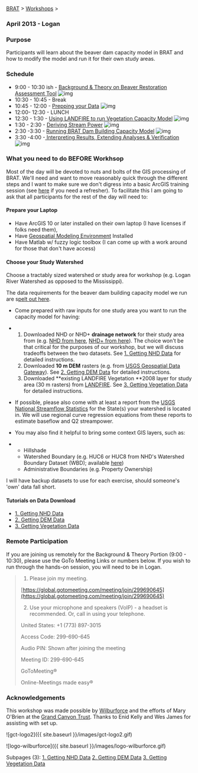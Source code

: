 [BRAT](http://brat.joewheaton.org/home)‎ > ‎[Workshops](http://brat.joewheaton.org/home/workshops)‎ > ‎

### April 2013 - Logan

### Purpose

Participants will learn about the beaver dam capacity model in BRAT and how to modify the model and run it for their own study areas. 

### Schedule

- 9:00 - 10:30 ish - [Background & Theory on Beaver ](http://brat.joewheaton.org/home/workshops/goog_634673309)[Restoration](http://brat.joewheaton.org/home/workshops/goog_634673309)[ Assessment Tool](http://etal.usu.edu/BRAT/Workshops/1-BRAT_Background.pdf)  ![img](http://brat.joewheaton.org/_/rsrc/1468872180390/home/workshops/april-2013---logan/pdfIcon.png)
- 10:30 - 10:45 - Break
- 10:45 - 12:00 - [Prepping your Data](http://etal.usu.edu/BRAT/Workshops/2-DataPrep.pdf)  ![img](http://brat.joewheaton.org/_/rsrc/1468872180390/home/workshops/april-2013---logan/pdfIcon.png)
- 12:00- 12:30 - LUNCH
- 12:30 - 1:30 - [Using LANDFIRE to run Vegetation Capacity Model](http://etal.usu.edu/BRAT/Workshops/3-VegCapacity.pdf)  ![img](http://brat.joewheaton.org/_/rsrc/1468872180390/home/workshops/april-2013---logan/pdfIcon.png)
- 1:30 - 2:30 - [Deriving Stream Power](http://etal.usu.edu/BRAT/Workshops/4-StreamPower.pdf)  ![img](http://brat.joewheaton.org/_/rsrc/1468872180390/home/workshops/april-2013---logan/pdfIcon.png)
- 2:30 -3:30 - [Running BRAT Dam Building Capacity Model](http://etal.usu.edu/BRAT/Workshops/5-RunningBRAT.pdf)  ![img](http://brat.joewheaton.org/_/rsrc/1468872180390/home/workshops/april-2013---logan/pdfIcon.png)
- 3:30 -4:00 -[ Interpreting Results, Extending Analyses & Verification](http://etal.usu.edu/BRAT/Workshops/6-InterpretingBRAT.pdf)  ![img](http://brat.joewheaton.org/_/rsrc/1468872180390/home/workshops/april-2013---logan/pdfIcon.png)



### What you need to do BEFORE Workhsop

Most of the day will be devoted to nuts and bolts of the GIS processing of BRAT. We'll need and want to move reasonably quick through the different steps and I want to make sure we don't digress into a basic ArcGIS training session (see [here](http://gis.joewheaton.org/assignments/labs/lab01) if you need a refresher). To facilitate this I am going to ask that all participants for the rest of the day will need to:

#### Prepare your Laptop

- Have ArcGIS 10 or later installed on their own laptop (I have licenses if folks need them), 
- Have [Geospatial Modeling Environment](http://www.spatialecology.com/gme/) Installed
- Have Matlab w/ fuzzy logic toolbox (I can come up with a work around for those that don't have access)

#### Choose your Study Watershed

Choose a tractably sized watershed or study area for workshop (e.g. Logan River Watershed as opposed to the Mississippi).



The data requirements for the beaver dam building capacity model we run are s[pelt out here](http://brat.joewheaton.org/home/documentation/manual-implementation/beaver-dam-capacity-model/1-input-data).

- Come prepared with raw inputs for one study area you want to run the capacity model for having:

- 1. Downloaded NHD or NHD+ **drainage network** for their study area from (e.g. [NHD from here](http://nhd.usgs.gov/data.html), [NHD+ from here](http://www.horizon-systems.com/NHDPlus/NHDPlusV2_data.php)). The choice won't be that critical for the purposes of our workshop, but we will discuss tradeoffs between the two datasets. See [1. Getting NHD Data](http://brat.joewheaton.org/home/workshops/april-2013---logan/1-getting-nhd-data) for detailed instructions. 
  2. Downloaded **10 m DEM** rasters (e.g. from [USGS Geospatial Data Gateway](http://datagateway.nrcs.usda.gov/)). See [2. Getting DEM Data](http://brat.joewheaton.org/home/workshops/april-2013---logan/2-getting-dem-data) for detailed instructions.
  3. Downloaded **existing LANDFIRE Vegetation **2008 layer for study area (30 m rasters) from [LANDFIRE](http://landfire.cr.usgs.gov/viewer/). See [3. Getting Vegetation Data](http://brat.joewheaton.org/home/workshops/april-2013---logan/3-getting-vegetation-data) for detailed instructions.

- If possible, please also come with at least a report from the [USGS National Streamflow Statistics](http://water.usgs.gov/osw/programs/nss/pubs.html) for the State(s) your watershed is located in. We will use regional curve regression equations from these reports to estimate baseflow and Q2 streampower. 

- You may also find it helpful to bring some context GIS layers, such as:

- - Hillshade 
  - Watershed Boundary (e.g. HUC6 or HUC8 from NHD's Watershed Boundary Dataset (WBD); available [here](http://viewer.nationalmap.gov/viewer/))
  - Administrative Boundaries (e.g. Property Ownership)

I will have backup datasets to use for each exercise, should someone's 'own' data fall short. 



#### Tutorials on Data Download

- [1. Getting NHD Data](http://brat.joewheaton.org/home/workshops/april-2013---logan/1-getting-nhd-data)
- [2. Getting DEM Data](http://brat.joewheaton.org/home/workshops/april-2013---logan/2-getting-dem-data)
- [3. Getting Vegetation Data](http://brat.joewheaton.org/home/workshops/april-2013---logan/3-getting-vegetation-data)



### Remote Participation

If you are joining us remotely for the Background & Theory Portion (9:00 - 10:30), please use the GoTo Meeting Links or numbers below. If you wish to run through the hands-on session, you will need to be in Logan.

> 1. Please join my meeting.
>
> [https://global.gotomeeting.com/meeting/join/299690645](https://global.gotomeeting.com/meeting/join/299690645)
>
> 2. Use your microphone and speakers (VoIP) - a headset is recommended. Or, call in using your telephone.
>
> United States: +1 (773) 897-3015
>
> Access Code: 299-690-645
>
> Audio PIN: Shown after joining the meeting
>
> Meeting ID: 299-690-645
>
> GoToMeeting®
>
> Online-Meetings made easy®



### Acknowledgements

This workshop was made possible by [Wilburforce](http://www.wilburforce.org/) and the efforts of Mary O'Brien at the [Grand Canyon Trust](http://www.grandcanyontrust.org/). Thanks to Enid Kelly and Wes James for assisting with set up.

![gct-logo2]({{ site.baseurl }}/images/gct-logo2.gif)

![logo-wilburforce]({{ site.baseurl }}/images/logo-wilburforce.gif)



Subpages (3): [1. Getting NHD Data](http://brat.joewheaton.org/home/workshops/april-2013---logan/1-getting-nhd-data) [2. Getting DEM Data](http://brat.joewheaton.org/home/workshops/april-2013---logan/2-getting-dem-data) [3. Getting Vegetation Data](http://brat.joewheaton.org/home/workshops/april-2013---logan/3-getting-vegetation-data)

